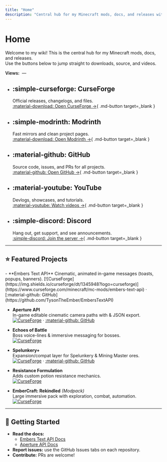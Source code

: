 ```yaml
---
title: "Home"
description: "Central hub for my Minecraft mods, docs, and releases with quick links to downloads, source code, videos, and Discord community."
---
```


# Home
Welcome to my wiki! This is the central hub for my Minecraft mods, docs, and releases.  
Use the buttons below to jump straight to downloads, source, and videos.

<div class="counter-wrap" style="display:flex;gap:.5rem;align-items:center">
  <span style="font-weight:600">Views:</span>
  <span id="view-counter">—</span>
</div>

<div class="grid cards" markdown>

- :simple-curseforge: **CurseForge**
  ---
  Official releases, changelogs, and files.  
  [:material-download: Open CurseForge →](https://www.curseforge.com/members/tysontheember/projects){ .md-button target=_blank }

- :simple-modrinth: **Modrinth**
  ---
  Fast mirrors and clean project pages.  
  [:material-download: Open Modrinth →](https://modrinth.com/user/TysonTheEmber){ .md-button target=_blank }

- :material-github: **GitHub**
  ---
  Source code, issues, and PRs for all projects.  
  [:material-github: Open GitHub →](https://github.com/TysonTheEmber){ .md-button target=_blank }

- :material-youtube: **YouTube**
  ---
  Devlogs, showcases, and tutorials.  
  [:material-youtube: Watch videos →](https://www.youtube.com/@TysonTheEmber){ .md-button target=_blank }

- :simple-discord: **Discord**
  ---
  Hang out, get support, and see announcements.  
  [:simple-discord: Join the server →](https://discord.gg/GCN2Hv4Qzr){ .md-button target=_blank }

</div>

---

## ⭐ Featured Projects

<div class="grid cards" markdown>
- **Embers Text API**  
  Cinematic, animated in-game messages (toasts, popups, banners).   
  [![CurseForge](https://img.shields.io/curseforge/dt/1345948?logo=curseforge)](https://www.curseforge.com/minecraft/mc-mods/embers-text-api) ·
  [:material-github: GitHub](https://github.com/TysonTheEmber/EmbersTextAPI)

- **Aperture API**  
  In-game editable cinematic camera paths with & JSON export.  
  [![CurseForge](https://img.shields.io/curseforge/dt/1350829?logo=curseforge)](https://www.curseforge.com/minecraft/mc-mods/) ·
  [:material-github: GitHub](https://github.com/TysonTheEmber/Aperture-API)

- **Echoes of Battle**  
  Boss voice-lines & immersive messaging for bosses.  
  [![CurseForge](https://img.shields.io/curseforge/dt/1320014?logo=curseforge)](https://www.curseforge.com/minecraft/mc-mods/echoes-of-battle)

- **Spelunkery+**  
  Expansion/compat layer for Spelunkery & Mining Master ores.  
  [![CurseForge](https://img.shields.io/curseforge/dt/1307013?logo=curseforge)](https://www.curseforge.com/minecraft/mc-mods/spelunkery-plus) ·
  [:material-github: GitHub](https://github.com/TysonTheEmber/spelunkery_plus)

- **Resistance Formulation**  
  Adds custom potion resistance mechanics.  
  [![CurseForge](https://img.shields.io/curseforge/dt/1338596?logo=curseforge)](https://www.curseforge.com/minecraft/mc-mods/resistance-formulation)

- **EmberCraft: Rekindled** *(Modpack)*  
  Large immersive pack with exploration, combat, automation.  
  [![CurseForge](https://img.shields.io/curseforge/dt/1103479?logo=curseforge)](https://www.curseforge.com/minecraft/modpacks/embercraft-rekindled)

</div>

---

## 🚀 Getting Started

- **Read the docs:**  
    - [Embers Text API Docs](/Embers-Text-API/)  
    - [Aperture API Docs](/Aperture-API/)
- **Report issues:** use the GitHub Issues tabs on each repository.
- **Contribute:** PRs are welcome!

